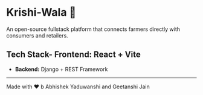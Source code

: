 
# Krishi-Wala 🌾

An open-source fullstack platform that connects farmers directly with consumers and retailers.

## Tech Stack- **Frontend:** React + Vite
- **Backend:** Django + REST Framework

---

Made with ❤️ b Abhishek Yaduwanshi and Geetanshi Jain

